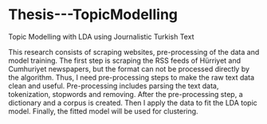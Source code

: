 # Thesis---TopicModelling
Topic Modelling with LDA using Journalistic Turkish Text

This research consists of scraping websites, pre-processing of the data and model training. The first step is scraping the RSS feeds of Hürriyet and Cumhuriyet newspapers, but the format can not be processed directly by the algorithm. Thus, I need pre-processing steps to make the raw text data clean and useful. Pre-processing includes parsing the text data, tokenization, stopwords and removing. After the pre-processing step, a dictionary and a corpus is created. Then I apply the data to fit the LDA topic model. Finally, the fitted model will be used for clustering.
